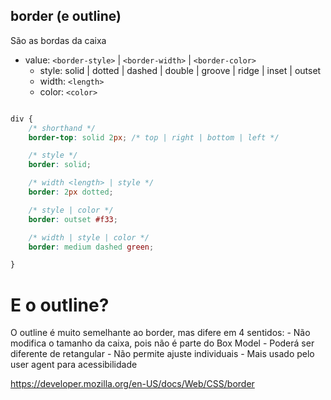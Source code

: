 ## border (e outline)

São as bordas da caixa

- value: `<border-style>` | `<border-width>` | `<border-color>`
    - style: solid | dotted | dashed | double | groove | ridge | inset | outset
    - width: `<length>`
    - color: `<color>`

```css

div {
	/* shorthand */
	border-top: solid 2px; /* top | right | bottom | left */

	/* style */
	border: solid;

	/* width <length> | style */
	border: 2px dotted;

	/* style | color */
	border: outset #f33;

	/* width | style | color */
	border: medium dashed green;

}

```

# E o outline?

O outline é muito semelhante ao border, mas difere em 4 sentidos:
    - Não modifica o tamanho da caixa, pois não é parte do Box Model
    - Poderá ser diferente de retangular
    - Não permite ajuste individuais
    - Mais usado pelo user agent para acessibilidade

https://developer.mozilla.org/en-US/docs/Web/CSS/border